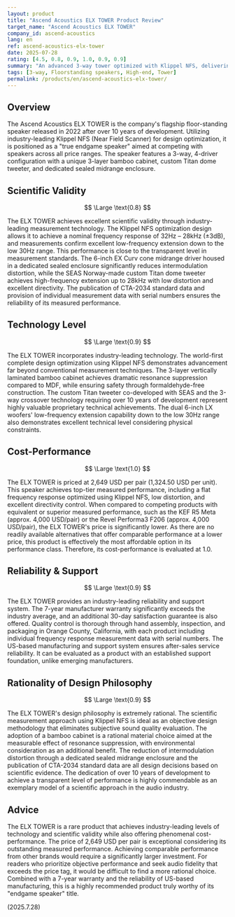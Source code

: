 ```yaml
---
layout: product
title: "Ascend Acoustics ELX TOWER Product Review"
target_name: "Ascend Acoustics ELX TOWER"
company_id: ascend-acoustics
lang: en
ref: ascend-acoustics-elx-tower
date: 2025-07-28
rating: [4.5, 0.8, 0.9, 1.0, 0.9, 0.9]
summary: "An advanced 3-way tower optimized with Klippel NFS, delivering exceptional measured performance at a class-disrupting price point."
tags: [3-way, Floorstanding speakers, High-end, Tower]
permalink: /products/en/ascend-acoustics-elx-tower/
---
```

## Overview

The Ascend Acoustics ELX TOWER is the company's flagship floor-standing speaker released in 2022 after over 10 years of development. Utilizing industry-leading Klippel NFS (Near Field Scanner) for design optimization, it is positioned as a "true endgame speaker" aimed at competing with speakers across all price ranges. The speaker features a 3-way, 4-driver configuration with a unique 3-layer bamboo cabinet, custom Titan dome tweeter, and dedicated sealed midrange enclosure.

## Scientific Validity

$$ \Large \text{0.8} $$

The ELX TOWER achieves excellent scientific validity through industry-leading measurement technology. The Klippel NFS optimization design allows it to achieve a nominal frequency response of 32Hz – 28kHz (±3dB), and measurements confirm excellent low-frequency extension down to the low 30Hz range. This performance is close to the transparent level in measurement standards. The 6-inch EX Curv cone midrange driver housed in a dedicated sealed enclosure significantly reduces intermodulation distortion, while the SEAS Norway-made custom Titan dome tweeter achieves high-frequency extension up to 28kHz with low distortion and excellent directivity. The publication of CTA-2034 standard data and provision of individual measurement data with serial numbers ensures the reliability of its measured performance.

## Technology Level

$$ \Large \text{0.9} $$

The ELX TOWER incorporates industry-leading technology. The world-first complete design optimization using Klippel NFS demonstrates advancement far beyond conventional measurement techniques. The 3-layer vertically laminated bamboo cabinet achieves dramatic resonance suppression compared to MDF, while ensuring safety through formaldehyde-free construction. The custom Titan tweeter co-developed with SEAS and the 3-way crossover technology requiring over 10 years of development represent highly valuable proprietary technical achievements. The dual 6-inch LX woofers' low-frequency extension capability down to the low 30Hz range also demonstrates excellent technical level considering physical constraints.

## Cost-Performance

$$ \Large \text{1.0} $$

The ELX TOWER is priced at 2,649 USD per pair (1,324.50 USD per unit). This speaker achieves top-tier measured performance, including a flat frequency response optimized using Klippel NFS, low distortion, and excellent directivity control. When compared to competing products with equivalent or superior measured performance, such as the KEF R5 Meta (approx. 4,000 USD/pair) or the Revel Performa3 F206 (approx. 4,000 USD/pair), the ELX TOWER's price is significantly lower. As there are no readily available alternatives that offer comparable performance at a lower price, this product is effectively the most affordable option in its performance class. Therefore, its cost-performance is evaluated at 1.0.

## Reliability & Support

$$ \Large \text{0.9} $$

The ELX TOWER provides an industry-leading reliability and support system. The 7-year manufacturer warranty significantly exceeds the industry average, and an additional 30-day satisfaction guarantee is also offered. Quality control is thorough through hand assembly, inspection, and packaging in Orange County, California, with each product including individual frequency response measurement data with serial numbers. The US-based manufacturing and support system ensures after-sales service reliability. It can be evaluated as a product with an established support foundation, unlike emerging manufacturers.

## Rationality of Design Philosophy

$$ \Large \text{0.9} $$

The ELX TOWER's design philosophy is extremely rational. The scientific measurement approach using Klippel NFS is ideal as an objective design methodology that eliminates subjective sound quality evaluation. The adoption of a bamboo cabinet is a rational material choice aimed at the measurable effect of resonance suppression, with environmental consideration as an additional benefit. The reduction of intermodulation distortion through a dedicated sealed midrange enclosure and the publication of CTA-2034 standard data are all design decisions based on scientific evidence. The dedication of over 10 years of development to achieve a transparent level of performance is highly commendable as an exemplary model of a scientific approach in the audio industry.

## Advice

The ELX TOWER is a rare product that achieves industry-leading levels of technology and scientific validity while also offering phenomenal cost-performance. The price of 2,649 USD per pair is exceptional considering its outstanding measured performance. Achieving comparable performance from other brands would require a significantly larger investment. For readers who prioritize objective performance and seek audio fidelity that exceeds the price tag, it would be difficult to find a more rational choice. Combined with a 7-year warranty and the reliability of US-based manufacturing, this is a highly recommended product truly worthy of its "endgame speaker" title.

(2025.7.28)
